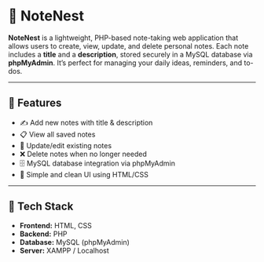 # 📝 NoteNest

**NoteNest** is a lightweight, PHP-based note-taking web application that allows users to create, view, update, and delete personal notes. Each note includes a **title** and a **description**, stored securely in a MySQL database via **phpMyAdmin**. It’s perfect for managing your daily ideas, reminders, and to-dos.

---

## 🚀 Features

- ✍️ Add new notes with title & description  
- 📋 View all saved notes  
- 🔄 Update/edit existing notes  
- ❌ Delete notes when no longer needed  
- 🗄️ MySQL database integration via phpMyAdmin  
- 🎨 Simple and clean UI using HTML/CSS

---

## 🧰 Tech Stack

- **Frontend:** HTML, CSS  
- **Backend:** PHP  
- **Database:** MySQL (phpMyAdmin)  
- **Server:** XAMPP / Localhost
